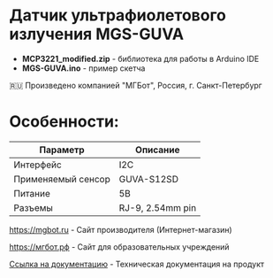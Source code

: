 # Датчик ультрафиолетового излучения MGS-GUVA

- **MCP3221_modified.zip** - библиотека для работы в Arduino IDE
- **MGS-GUVA.ino** - пример скетча

🇷🇺 Произведено компанией "МГБот", Россия, г. Санкт-Петербург

# Особенности:

| Параметр    | Описание |
| ----------- | -----------|
| Интерфейс   | I2C|
| Применяемый сенсор | GUVA-S12SD |
| Питание     | 5В|
| Разъемы     | RJ-9, 2.54mm pin|

https://mgbot.ru  - Сайт производителя (Интернет-магазин)

https://мгбот.рф  - Сайт для образовательных учреждений

[Ссылка на документацию](https://books.mgbot.ru/devices/MGS-GUVA.pdf) - Техническая документация на продукт